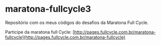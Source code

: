 # maratona-fullcycle3

Repositório com os meus códigos do desafios da Maratona Full Cycle.

Participe da maratona full Cycle: [http://pages.fullcycle.com.br/maratona-fullcycle](http://pages.fullcycle.com.br/maratona-fullcycle)
